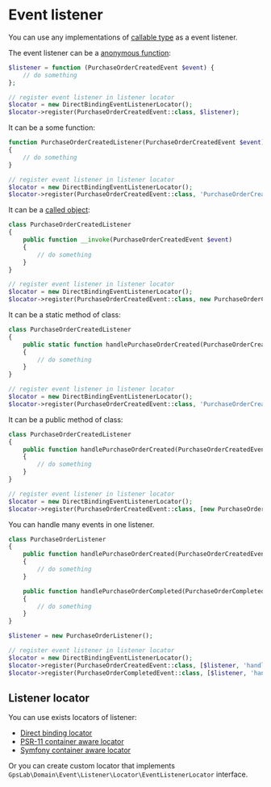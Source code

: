 Event listener
==============

You can use any implementations of [callable type](http://php.net/manual/en/language.types.callable.php) as a event
listener.

The event listener can be a [anonymous function](http://php.net/manual/en/functions.anonymous.php):

```php
$listener = function (PurchaseOrderCreatedEvent $event) {
    // do something
};

// register event listener in listener locator
$locator = new DirectBindingEventListenerLocator();
$locator->register(PurchaseOrderCreatedEvent::class, $listener);
```

It can be a some function:

```php
function PurchaseOrderCreatedListener(PurchaseOrderCreatedEvent $event)
{
    // do something
}

// register event listener in listener locator
$locator = new DirectBindingEventListenerLocator();
$locator->register(PurchaseOrderCreatedEvent::class, 'PurchaseOrderCreatedListener');
```

It can be a [called object](http://php.net/manual/en/language.oop5.magic.php#object.invoke):

```php
class PurchaseOrderCreatedListener
{
    public function __invoke(PurchaseOrderCreatedEvent $event)
    {
        // do something
    }
}

// register event listener in listener locator
$locator = new DirectBindingEventListenerLocator();
$locator->register(PurchaseOrderCreatedEvent::class, new PurchaseOrderCreatedListener());
```

It can be a static method of class:

```php
class PurchaseOrderCreatedListener
{
    public static function handlePurchaseOrderCreated(PurchaseOrderCreatedEvent $event)
    {
        // do something
    }
}

// register event listener in listener locator
$locator = new DirectBindingEventListenerLocator();
$locator->register(PurchaseOrderCreatedEvent::class, 'PurchaseOrderCreatedListener::handlePurchaseOrderCreated');
```

It can be a public method of class:

```php
class PurchaseOrderCreatedListener
{
    public function handlePurchaseOrderCreated(PurchaseOrderCreatedEvent $event)
    {
        // do something
    }
}

// register event listener in listener locator
$locator = new DirectBindingEventListenerLocator();
$locator->register(PurchaseOrderCreatedEvent::class, [new PurchaseOrderCreatedListener(), 'handlePurchaseOrderCreated']);
```

You can handle many events in one listener.

```php
class PurchaseOrderListener
{
    public function handlePurchaseOrderCreated(PurchaseOrderCreatedEvent $event)
    {
        // do something
    }

    public function handlePurchaseOrderCompleted(PurchaseOrderCompletedEvent $event)
    {
        // do something
    }
}

$listener = new PurchaseOrderListener();

// register event listener in listener locator
$locator = new DirectBindingEventListenerLocator();
$locator->register(PurchaseOrderCreatedEvent::class, [$listener, 'handlePurchaseOrderCreated']);
$locator->register(PurchaseOrderCompletedEvent::class, [$listener, 'handlePurchaseOrderCompleted']);
```

## Listener locator

You can use exists locators of listener:

 * [Direct binding locator](listener/locator/direct_binding.md)
 * [PSR-11 container aware locator](listener/locator/psr-11_container.md)
 * [Symfony container aware locator](listener/locator/symfony_container.md)

Or you can create custom locator that implements `GpsLab\Domain\Event\Listener\Locator\EventListenerLocator` interface.
